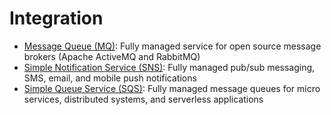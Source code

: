 # Integration

- [Message Queue (MQ)](https://aws.amazon.com/amazon-mq/): Fully managed service for open source message brokers (Apache ActiveMQ and RabbitMQ)
- [Simple Notification Service (SNS)](https://aws.amazon.com/sns/): Fully managed pub/sub messaging, SMS, email, and mobile push notifications
- [Simple Queue Service (SQS)](https://aws.amazon.com/sqs/): Fully managed message queues for micro services, distributed systems, and serverless applications
